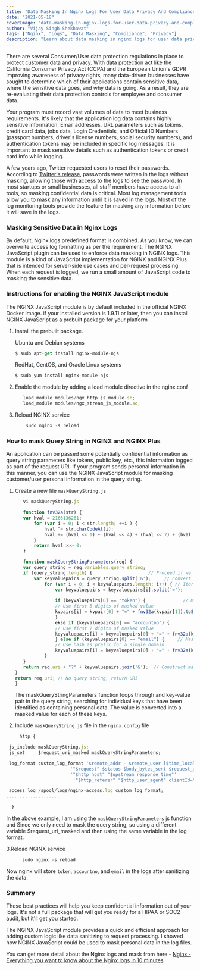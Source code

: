 ```yaml
---
title: "Data Masking In Nginx Logs For User Data Privacy And Compliance"
date: "2021-05-18"
coverImage: "data-masking-in-nginx-logs-for-user-data-privacy-and-compliance.jpg"
author: "Vijay Singh Shekhawat"
tags: ["Nginx", "Logs", "Data Masking", "Compliance", "Privacy"]
description: "Learn about data masking in nginx logs for user data privacy and compliance."
---
```


There are several Consumer/User data protection regulations in place to protect customer data and privacy. With data protection act like the California Consumer Privacy Act (CCPA) and the European Union's GDPR improving awareness of privacy rights, many data-driven businesses have sought to determine which of their applications contain sensitive data, where the sensitive data goes, and why data is going. As a result, they are re-evaluating their data protection controls for employee and consumer data.

 Your program must record vast volumes of data to meet business requirements. It's likely that the application log data contains highly sensitive information. Email addresses, URL parameters such as tokens, credit card data, jobs data, Login Credentials, and Official ID Numbers (passport numbers, driver's license numbers, social security numbers), and authentication tokens may be included in specific log messages. It is important to mask sensitive details such as authentication tokens or credit card info while logging.

 A few years ago, Twitter requested users to reset their passwords. According to [Twitter's release](https://blog.twitter.com/official/en_us/topics/company/2018/keeping-your-account-secure.html), passwords were written in the logs without masking, allowing those with access to the logs to see the password. In most startups or small businesses, all staff members have access to all tools, so masking confidential data is critical. Most log management tools allow you to mask any information until it is saved in the logs. Most of the log monitoring tools provide the feature for masking any information before it will save in the logs.

### Masking Sensitive Data in Nginx Logs

 By default, Nginx logs predefined format is combined. As you know, we can overwrite access log formatting as per the requirement. The NGINX JavaScript plugin can be used to enforce data masking in NGINX logs. This module is a kind of JavaScript implementation for NGINX and NGINX Plus that is intended for server-side use cases and per-request processing. When each request is logged, we run a small amount of JavaScript code to masking the sensitive data.

 ### Instructions for enabling the NGINX JavaScript module

 The NGINX JavaScript module is by default included in the official NGINX Docker image. if your installed version is 1.9.11 or later, then you can install NGINX JavaScript as a prebuilt package for your platform

 1. Install the prebuilt package.
    
    Ubuntu and Debian systems
    ```javascript
    $ sudo apt-get install nginx-module-njs
    ```

    RedHat, CentOS, and Oracle Linux systems
    ```javascript
    $ sudo yum install nginx-module-njs
    ```

 2. Enable the module by adding a load module directive in the nginx.conf

     ```javascript
        load_module modules/ngx_http_js_module.so;
        load_module modules/ngx_stream_js_module.so;
    ```

 3. Reload NGINX service

    ```javascript
        sudo nginx -s reload
    ```
 
 ### How to mask Query String in NGINX and NGINX Plus 

 An application can be passed some potentially confidential information as query string parameters like tokens, public key, etc., this information logged as part of the request URI. If your program sends personal information in this manner, you can use the NGINX JavaScript module for masking customer/user personal information in the query string.


1. Create a new file ``` maskQueryString.js ```
 
     ```javascript
        vi maskQueryString.js

        function fnv32a(str) {
        var hval = 2166136261;
            for (var i = 0; i < str.length; ++i ) {
                hval ^= str.charCodeAt(i);
                hval += (hval << 1) + (hval << 4) + (hval << 7) + (hval << 8) + (hval << 24);
            }
            return hval >>> 0;
        }

        function maskQueryStringParameters(req) {
        var query_string = req.variables.query_string;
        if (query_string.length) {                     // Proceed if we have query string
            var keyvaluepairs = query_string.split('&');     // Convert to array of key=value
                for (var i = 0; i < keyvaluepairs.length; i++) { // Iterate through each Key Value pairs pair
                    var keyvaluepairs = keyvaluepairs[i].split('=');    // Split Key Value pair into new array
                    
                    if (keyvaluepairs[0] == "token") {              // Mask token query paramter
                    // Use first 5 digits of masked value
                    kvpairs[i] = kvpair[0] + "=" + fnv32a(kvpair[1]).toString().substr(5);
                    } 
                    ekse if (keyvaluepairs[0] == "accountno") {              // Mask account no
                    // Use first 7 digits of masked value
                    keyvaluepairs[i] = keyvaluepairs[0] + "=" + fnv32a(keyvaluepairs[1]).toString().substr(0,7);
                    } else if (keyvaluepairs[0] == "email") {     // Mask email
                    // Use hash as prefix for a single domain
                    keyvaluepairs[i] = keyvaluepairs[0] + "=" + fnv32a(keyvaluepairs[1]) + "@sample.com";
                }
        }
        return req.uri + "?" + keyvaluepairs.join('&');  // Construct masked URI
    }
    return req.uri; // No query string, return URI
    }
    ```

    The maskQueryStringParameters function loops through and key-value pair in the query string, searching for individual keys that have been identified as containing personal data. The value is converted into a masked value for each of these keys.

 2. Include ``` maskQueryString.js ``` file in the ``` nginx.config ``` file 

   ```javascript
        http {

    js_include maskQueryString.js;
    js_set     $request_uri_masked maskQueryStringParameters;

    log_format custom_log_format '$remote_addr - $remote_user [$time_local] '
                           '"$request" $status $body_bytes_sent $request_uri_masked '
                           '"$http_host" "$upstream_response_time"'
                            '"$http_referer" "$http_user_agent" clientId="$clientid"';

    access_log /spool/logs/nginx-access.log custom_log_format;
....................

     }
```
 In the above example, I am using the ``` maskQueryStringParameters ``` js function and Since we only need to mask the query string, so using a different variable $request_uri_masked and then using the same variable in the log format. 

3.Reload NGINX service

  ```javascript
        sudo nginx -s reload
   ```

 Now nginx will store ```token```, ```accountno```,  and ```email``` in the logs after sanitizing the data. 


### Summery
These best practices will help you keep confidential information out of your logs. It's not a full package that will get you ready for a HIPAA or SOC2 audit, but it'll get you started.

The NGINX JavaScript module provides a quick and efficient approach for adding custom logic like data sanitizing to request processing. I showed how NGINX JavaScript could be used to mask personal data in the log files.


You can get more detail about the Nginx logs and mask from here - 
[Nginx - Everything you want to know about the Nginx logs in 10 minutes](https://www.loginradius.com/blog/async/quick-10-minutes-guide-about-the-nginx-access-and-error-logs/)

